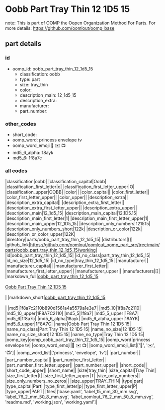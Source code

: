 # Oobb Part Tray Thin 12 1D5 15  

note: This is part of OOMP the Oopen Organization Method For Parts. For more details: https://github.com/oomlout/oomp_base

##  part details





### id
* oomp_id: oobb_part_tray_thin_12_1d5_15
  * classification: oobb
  * type: part
  * size: tray_thin
  * color: 
  * description_main: 12_1d5_15
  * description_extra: 
  * manufacturer: 
  * part_number: 

### other_codes
* short_code: 
* oomp_word: princess envelope tv
* oomp_word_emoji :princess: :envelope: :tv:
* md5_6_alpha: 18ayk
* md5_6: 1f8a7c

### all codes 
|classification|oobb|
|classification_capital|Oobb|
|classification_first_letter|o|
|classification_first_letter_upper|O|
|classification_upper|OOBB|
|color||
|color_capital||
|color_first_letter||
|color_first_letter_upper||
|color_upper||
|description_extra||
|description_extra_capital||
|description_extra_first_letter||
|description_extra_first_letter_upper||
|description_extra_upper||
|description_main|12_1d5_15|
|description_main_capital|12.1D5.15|
|description_main_first_letter|1|
|description_main_first_letter_upper|1|
|description_main_upper|12_1D5_15|
|description_only_numbers|121515|
|description_only_numbers_short|122k|
|description_or_color|122k|
|description_or_color_upper|122K|
|directory|parts/oobb_part_tray_thin_12_1d5_15|
|distributors|[]|
|github_link|https://github.com/oomlout/oomlout_oomp_part_src/tree/main/parts/oobb_part_tray_thin_12_1d5_15/working|
|id|oobb_part_tray_thin_12_1d5_15|
|id_no_class|part_tray_thin_12_1d5_15|
|id_no_size|12_1d5_15|
|id_no_type|tray_thin_12_1d5_15|
|manufacturer||
|manufacturer_capital||
|manufacturer_first_letter||
|manufacturer_first_letter_upper||
|manufacturer_upper||
|manufacturers|[]|
|markdown_full|[oobb_part_tray_thin_12_1d5_15](https://github.com/oomlout/oomlout_oomp_part_src/tree/main/parts/oobb_part_tray_thin_12_1d5_15/working)<br>[](https://github.com/oomlout/oomlout_oomp_part_src/tree/main/parts/oobb_part_tray_thin_12_1d5_15/working)<br>[Oobb Part Tray Thin 12 1D5 15](https://github.com/oomlout/oomlout_oomp_part_src/tree/main/parts/oobb_part_tray_thin_12_1d5_15/working)<br><br>|
|markdown_short|[oobb_part_tray_thin_12_1d5_15](https://github.com/oomlout/oomlout_oomp_part_src/tree/main/parts/oobb_part_tray_thin_12_1d5_15/working)<br><br>|
|md5|1f8a7c2110b890d1561a4a5579a1e3e7|
|md5_10|1f8a7c2110|
|md5_10_upper|1F8A7C2110|
|md5_5|1f8a7|
|md5_5_upper|1F8A7|
|md5_6|1f8a7c|
|md5_6_alpha|18ayk|
|md5_6_alpha_upper|18AYK|
|md5_6_upper|1F8A7C|
|name|Oobb Part Tray Thin 12 1D5 15|
|name_no_class|Part Tray Thin 12 1D5 15|
|name_no_size|12 1D5 15|
|name_no_size_short|12 1D5 15|
|name_no_type|Tray Thin 12 1D5 15|
|oomp_key|oomp_oobb_part_tray_thin_12_1d5_15|
|oomp_word|princess envelope tv|
|oomp_word_emoji|:princess: :envelope: :tv:|
|oomp_word_emoji_list|[':princess:', ':envelope:', ':tv:']|
|oomp_word_list|['princess', 'envelope', 'tv']|
|part_number||
|part_number_capital||
|part_number_first_letter||
|part_number_first_letter_upper||
|part_number_upper||
|short_code||
|short_code_upper||
|short_name||
|size|tray_thin|
|size_capital|Tray Thin|
|size_first_letter|t|
|size_first_letter_upper|T|
|size_only_numbers||
|size_only_numbers_no_zeros||
|size_upper|TRAY_THIN|
|type|part|
|type_capital|Part|
|type_first_letter|p|
|type_first_letter_upper|P|
|type_upper|PART|
|files|['base.yaml', 'label_15_mm_30_mm.svg', 'label_76_2_mm_50_8_mm.svg', 'label_oomlout_76_2_mm_50_8_mm.svg', 'readme.md', 'working.json', 'working.yaml']|
